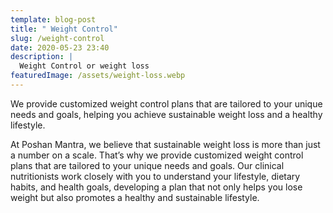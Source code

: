 ```yaml
---
template: blog-post
title: " Weight Control"
slug: /weight-control
date: 2020-05-23 23:40
description: |
  Weight Control or weight loss 
featuredImage: /assets/weight-loss.webp
---
```

We provide customized weight control plans that are tailored to your unique needs and goals, helping you achieve sustainable weight loss and a healthy lifestyle.

At Poshan Mantra, we believe that sustainable weight loss is more than just a number on a scale. That’s why we provide customized weight control plans that are tailored to your unique needs and goals. Our clinical nutritionists work closely with you to understand your lifestyle, dietary habits, and health goals, developing a plan that not only helps you lose weight but also promotes a healthy and sustainable lifestyle.